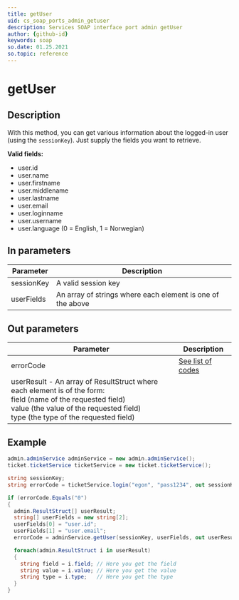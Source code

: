 ```yaml
---
title: getUser
uid: cs_soap_ports_admin_getuser
description: Services SOAP interface port admin getUser
author: {github-id}
keywords: soap
so.date: 01.25.2021
so.topic: reference
---
```


# getUser

## Description

With this method, you can get various information about the logged-in user (using the `sessionKey`). Just supply the fields you want to retrieve.

**Valid fields:**

* user.id
* user.name
* user.firstname
* user.middlename
* user.lastname
* user.email
* user.loginname
* user.username
* user.language (0 = English, 1 = Norwegian)  

## In parameters

| Parameter | Description |
|---|---|
| sessionKey | A valid session key |
| userFields | An array of strings where each element is one of the above |

## Out parameters

| Parameter | Description |
|---|---|
| errorCode | [See list of codes][1] |
| userResult - An array of ResultStruct where each element is of the form:<br>field (name of the requested field)<br>value (the value of the requested field)<br>type (the type of the requested field) |

## Example

```csharp
admin.adminService adminService = new admin.adminService();
ticket.ticketService ticketService = new ticket.ticketService();

string sessionKey;
string errorCode = ticketService.login("egon", "pass1234", out sessionKey);

if (errorCode.Equals("0")
{
  admin.ResultStruct[] userResult;
  string[] userFields = new string[2];
  userFields[0] = "user.id";
  userFields[1] = "user.email";
  errorCode = adminService.getUser(sessionKey, userFields, out userResult);

  foreach(admin.ResultStruct i in userResult)
  {
    string field = i.field; // Here you get the field
    string value = i.value; // Here you get the value
    string type = i.type;   // Here you get the type
  }
}
```

<!-- Referenced links -->
[1]: ../../error-codes.md
